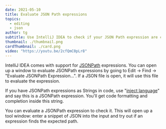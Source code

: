 ```yaml
---
date: 2021-05-10
title: Evaluate JSON Path expressions
topics:
  - editing
  - json
author: tg
subtitle: Use IntelliJ IDEA to check if your JSON Path expression are correct.
thumbnail: ./thumbnail.png
cardThumbnail: ./card.png
video: "https://youtu.be/2cfQmC0pLr8"
---
```


IntelliJ IDEA comes with support for [JSONPath](https://goessner.net/articles/JsonPath/) expressions. You can open up a window to evaluate JSONPath expressions by going to Edit -> Find -> "Evaluate JSONPath Expression...". If a JSON file is open, it will use this file to evaluate the expression.

If you have JSONPath expressions as Strings in code, use "[inject language](https://www.jetbrains.com/help/idea/using-language-injections.html)" and say this is a JSONPath expression. You'll get code formatting and completion inside this string.

You can evaluate a JSONPath expression to check it. This will open up a tool window: enter a snippet of JSON into the input and try out if an expression finds the expected path.
